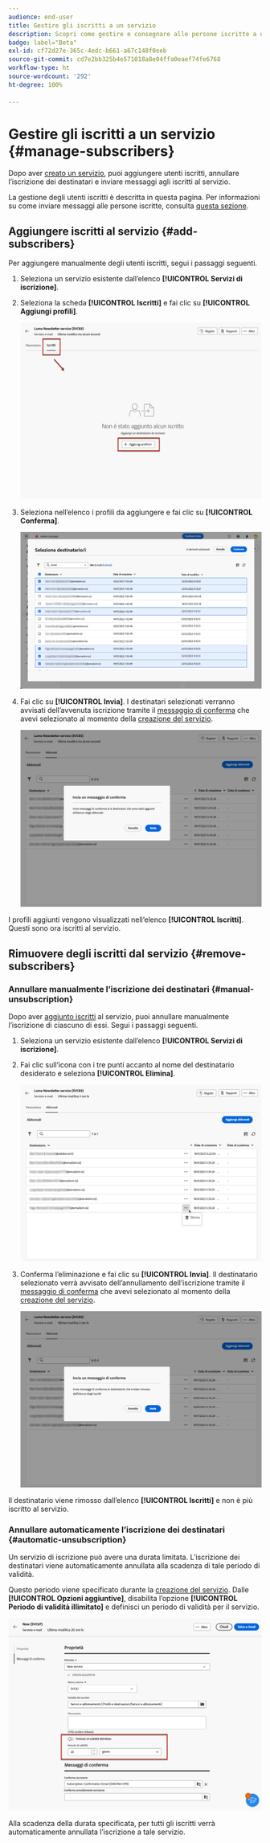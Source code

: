 ```yaml
---
audience: end-user
title: Gestire gli iscritti a un servizio
description: Scopri come gestire e consegnare alle persone iscritte a un servizio in Adobe Campaign Web
badge: label="Beta"
exl-id: cf72d27e-365c-4edc-b661-a67c148f0eeb
source-git-commit: cd7e2bb325b4e571018a8e04ffa0eaef74fe6768
workflow-type: ht
source-wordcount: '292'
ht-degree: 100%

---
```


# Gestire gli iscritti a un servizio {#manage-subscribers}

Dopo aver [creato un servizio](manage-services.md#create-service), puoi aggiungere utenti iscritti, annullare l’iscrizione dei destinatari e inviare messaggi agli iscritti al servizio.

La gestione degli utenti iscritti è descritta in questa pagina. Per informazioni su come inviare messaggi alle persone iscritte, consulta [questa sezione](../msg/send-to-subscribers.md).

## Aggiungere iscritti al servizio {#add-subscribers}

Per aggiungere manualmente degli utenti iscritti, segui i passaggi seguenti.

1. Seleziona un servizio esistente dall’elenco **[!UICONTROL Servizi di iscrizione]**.

1. Seleziona la scheda **[!UICONTROL Iscritti]** e fai clic su **[!UICONTROL Aggiungi profili]**.

   ![](assets/service-subscribers-tab.png)

1. Seleziona nell’elenco i profili da aggiungere e fai clic su **[!UICONTROL Conferma]**.

   ![](assets/service-subscribers-select-profiles.png)

1. Fai clic su **[!UICONTROL Invia]**.<!--if you click cancel, does it mean that no message is sent but recipients are still subscribed, or they are not subscribed? it's 2 different actions in the console)--> I destinatari selezionati verranno avvisati dell’avvenuta iscrizione tramite il [messaggio di conferma](manage-services.md#create-confirmation-message) che avevi selezionato al momento della [creazione del servizio](manage-services.md#create-service).

   ![](assets/service-subscribers-confirmation-msg.png)

I profili aggiunti vengono visualizzati nell’elenco **[!UICONTROL Iscritti]**. Questi sono ora iscritti al servizio.

## Rimuovere degli iscritti dal servizio {#remove-subscribers}

### Annullare manualmente l’iscrizione dei destinatari {#manual-unsubscription}

Dopo aver [aggiunto iscritti](#add-subscribers) al servizio, puoi annullare manualmente l’iscrizione di ciascuno di essi. Segui i passaggi seguenti.

1. Seleziona un servizio esistente dall’elenco **[!UICONTROL Servizi di iscrizione]**.

1. Fai clic sull’icona con i tre punti accanto al nome del destinatario desiderato e seleziona **[!UICONTROL Elimina]**.

   ![](assets/service-subscribers-delete.png)

1. Conferma l’eliminazione e fai clic su **[!UICONTROL Invia]**. Il destinatario selezionato verrà avvisato dell’annullamento dell’iscrizione tramite il [messaggio di conferma](manage-services.md#create-confirmation-message) che avevi selezionato al momento della [creazione del servizio](manage-services.md#create-service).

   ![](assets/service-subscribers-delete-confirmation.png)

Il destinatario viene rimosso dall’elenco **[!UICONTROL Iscritti]** e non è più iscritto al servizio.

### Annullare automaticamente l’iscrizione dei destinatari {#automatic-unsubscription}

Un servizio di iscrizione può avere una durata limitata. L’iscrizione dei destinatari viene automaticamente annullata alla scadenza di tale periodo di validità.

Questo periodo viene specificato durante la [creazione del servizio](manage-services.md#create-service). Dalle **[!UICONTROL Opzioni aggiuntive]**, disabilita l’opzione **[!UICONTROL Periodo di validità illimitato]** e definisci un periodo di validità per il servizio.

![](assets/service-create-validity-period.png)

Alla scadenza della durata specificata, per tutti gli iscritti verrà automaticamente annullata l’iscrizione a tale servizio.
